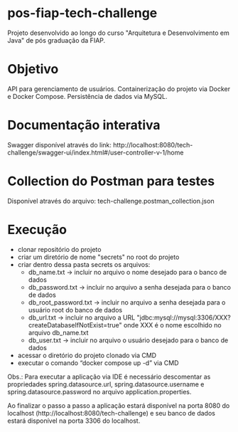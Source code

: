 # pos-fiap-tech-challenge
Projeto desenvolvido ao longo do curso "Arquitetura e Desenvolvimento em Java" de pós graduação da FIAP.

# Objetivo
API para gerenciamento de usuários. Containerização do projeto via Docker e Docker Compose. Persistência de dados via MySQL.

# Documentação interativa
Swagger disponível através do link: http://localhost:8080/tech-challenge/swagger-ui/index.html#/user-controller-v-1/home

# Collection do Postman para testes
Disponível através do arquivo: tech-challenge.postman_collection.json

# Execução
- clonar repositório do projeto
- criar um diretório de nome "secrets" no root do projeto
- criar dentro dessa pasta secrets os arquivos:
    - db_name.txt -> incluir no arquivo o nome desejado para o banco de dados
    - db_password.txt -> incluir no arquivo a senha desejada para o banco de dados
    - db_root_password.txt -> incluir no arquivo a senha desejada para o usuário root do banco de dados
    - db_url.txt -> incluir no arquivo a URL "jdbc:mysql://mysql:3306/XXX?createDatabaseIfNotExist=true" onde XXX é o nome escolhido no arquivo db_name.txt
    - db_user.txt -> incluir no arquivo o usuário desejado para o banco de dados
- acessar o diretório do projeto clonado via CMD
- executar o comando “docker compose up -d” via CMD

Obs.: Para executar a aplicação via IDE é necessário descomentar as propriedades spring.datasource.url, spring.datasource.username e spring.datasource.password no arquivo application.properties.

Ao finalizar o passo a passo a aplicação estará disponível na porta 8080 do localhost (http://localhost:8080/tech-challenge) e seu banco de dados estará disponível na porta 3306 do localhost.
